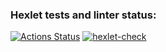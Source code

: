 ### Hexlet tests and linter status:
[![Actions Status](https://github.com/Egorskov/php-project-48/actions/workflows/hexlet-check.yml/badge.svg)](https://github.com/Egorskov/php-project-48/actions)
[![hexlet-check](https://github.com/Egorskov/php-project-48/actions/workflows/hexlet-check.yml/badge.svg)](https://github.com/Egorskov/php-project-48/actions/workflows/hexlet-check.yml)